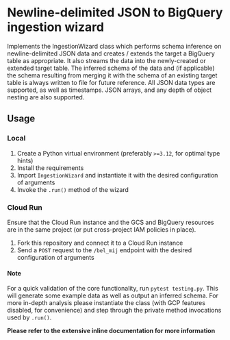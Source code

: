 # Newline-delimited JSON to BigQuery ingestion wizard

Implements the IngestionWizard class which performs schema inference on newline-delimited
JSON data and creates / extends the target a BigQuery table as appropriate. It also streams
the data into the newly-created or extended target table. The inferred schema of the data and
(if applicable) the schema resulting from merging it with the schema of an existing target
table is always written to file for future reference. All JSON data types are supported, as
well as timestamps. JSON arrays, and any depth of object nesting are also supported.

## Usage
### Local
1. Create a Python virtual environment (preferably `>=3.12`, for optimal type hints)
2. Install the requirements
3. Import `IngestionWizard` and instantiate it with the desired configuration of arguments
4. Invoke the `.run()` method of the wizard
### Cloud Run
Ensure that the Cloud Run instance and the GCS and BigQuery resources are in the same project
(or put cross-project IAM policies in place).
1. Fork this repository and connect it to a Cloud Run instance
2. Send a `POST` request to the `/bel_mij` endpoint with the desired configuration of arguments

#### Note
For a quick validation of the core functionality, run `pytest testing.py`. This will generate
some example data as well as output an inferred schema. For more in-depth analysis please
instantiate the class (with GCP features disabled, for convenience) and step through the
private method invocations used by `.run()`.

__Please refer to the extensive inline documentation for more information__
